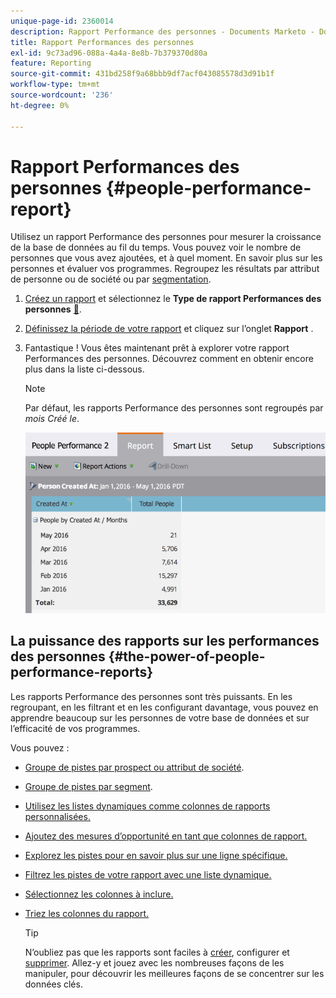 ```yaml
---
unique-page-id: 2360014
description: Rapport Performance des personnes - Documents Marketo - Documentation du produit
title: Rapport Performances des personnes
exl-id: 9c73ad96-088a-4a4a-8e8b-7b379370d80a
feature: Reporting
source-git-commit: 431bd258f9a68bbb9df7acf043085578d3d91b1f
workflow-type: tm+mt
source-wordcount: '236'
ht-degree: 0%

---
```


# Rapport Performances des personnes {#people-performance-report}

Utilisez un rapport Performance des personnes pour mesurer la croissance de la base de données au fil du temps. Vous pouvez voir le nombre de personnes que vous avez ajoutées, et à quel moment. En savoir plus sur les personnes et évaluer vos programmes. Regroupez les résultats par attribut de personne ou de société ou par [segmentation](/help/marketo/product-docs/personalization/segmentation-and-snippets/segmentation/create-a-segmentation.md).

1. [Créez un rapport](/help/marketo/product-docs/reporting/basic-reporting/creating-reports/create-a-report-in-a-program.md) et sélectionnez le **Type de rapport Performances des personnes** [&#128279;](/help/marketo/product-docs/reporting/basic-reporting/report-types/report-type-overview.md).

1. [Définissez la période de votre rapport](/help/marketo/product-docs/reporting/basic-reporting/editing-reports/change-a-report-time-frame.md) et cliquez sur l’onglet **Rapport** .

1. Fantastique ! Vous êtes maintenant prêt à explorer votre rapport Performances des personnes. Découvrez comment en obtenir encore plus dans la liste ci-dessous.

   >[!NOTE]
   >
   >Par défaut, les rapports Performance des personnes sont regroupés par *mois Créé le*.

   ![](assets/one.png)

## La puissance des rapports sur les performances des personnes {#the-power-of-people-performance-reports}

Les rapports Performance des personnes sont très puissants. En les regroupant, en les filtrant et en les configurant davantage, vous pouvez en apprendre beaucoup sur les personnes de votre base de données et sur l’efficacité de vos programmes.

Vous pouvez :

* [Groupe de pistes par prospect ou attribut de société](/help/marketo/product-docs/reporting/basic-reporting/report-activity/group-person-reports-by-attribute.md).
* [Groupe de pistes par segment](/help/marketo/product-docs/personalization/segmentation-and-snippets/segmentation/group-person-reports-by-segment.md).
* [Utilisez les listes dynamiques comme colonnes de rapports personnalisées.](/help/marketo/product-docs/reporting/basic-reporting/editing-reports/add-custom-columns-to-a-person-report.md)
* [Ajoutez des mesures d’opportunité en tant que colonnes de rapport.](/help/marketo/product-docs/reporting/basic-reporting/editing-reports/add-opportunity-columns-to-a-lead-report.md)
* [Explorez les pistes pour en savoir plus sur une ligne spécifique.](/help/marketo/product-docs/reporting/basic-reporting/report-activity/drill-down-in-a-people-performance-report.md)
* [Filtrez les pistes de votre rapport avec une liste dynamique.](/help/marketo/product-docs/reporting/basic-reporting/editing-reports/filter-people-in-a-report-with-a-smart-list.md)
* [Sélectionnez les colonnes à inclure.](/help/marketo/product-docs/reporting/basic-reporting/editing-reports/select-report-columns.md)
* [Triez les colonnes du rapport.](/help/marketo/product-docs/reporting/basic-reporting/editing-reports/sort-report-on-columns.md)

  >[!TIP]
  >
  >N’oubliez pas que les rapports sont faciles à [créer](/help/marketo/product-docs/reporting/basic-reporting/creating-reports/create-a-report-in-a-program.md), configurer et [supprimer](/help/marketo/product-docs/reporting/basic-reporting/report-activity/delete-a-report.md). Allez-y et jouez avec les nombreuses façons de les manipuler, pour découvrir les meilleures façons de se concentrer sur les données clés.
